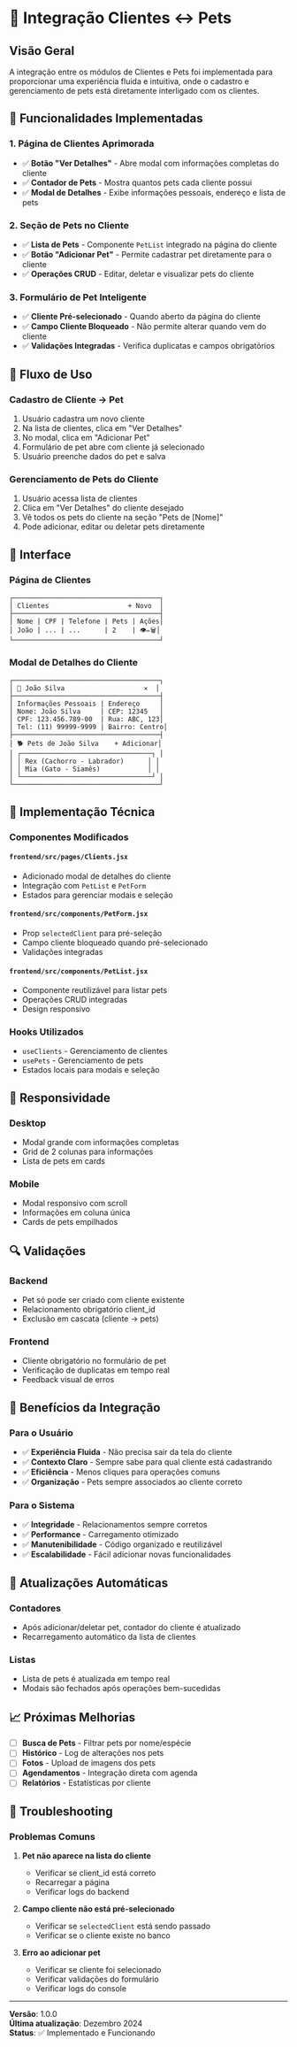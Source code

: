 # 🔗 Integração Clientes ↔ Pets

## Visão Geral

A integração entre os módulos de Clientes e Pets foi implementada para proporcionar uma experiência fluida e intuitiva, onde o cadastro e gerenciamento de pets está diretamente interligado com os clientes.

## 🎯 Funcionalidades Implementadas

### 1. **Página de Clientes Aprimorada**
- ✅ **Botão "Ver Detalhes"** - Abre modal com informações completas do cliente
- ✅ **Contador de Pets** - Mostra quantos pets cada cliente possui
- ✅ **Modal de Detalhes** - Exibe informações pessoais, endereço e lista de pets

### 2. **Seção de Pets no Cliente**
- ✅ **Lista de Pets** - Componente `PetList` integrado na página do cliente
- ✅ **Botão "Adicionar Pet"** - Permite cadastrar pet diretamente para o cliente
- ✅ **Operações CRUD** - Editar, deletar e visualizar pets do cliente

### 3. **Formulário de Pet Inteligente**
- ✅ **Cliente Pré-selecionado** - Quando aberto da página do cliente
- ✅ **Campo Cliente Bloqueado** - Não permite alterar quando vem do cliente
- ✅ **Validações Integradas** - Verifica duplicatas e campos obrigatórios

## 🔄 Fluxo de Uso

### **Cadastro de Cliente → Pet**
1. Usuário cadastra um novo cliente
2. Na lista de clientes, clica em "Ver Detalhes"
3. No modal, clica em "Adicionar Pet"
4. Formulário de pet abre com cliente já selecionado
5. Usuário preenche dados do pet e salva

### **Gerenciamento de Pets do Cliente**
1. Usuário acessa lista de clientes
2. Clica em "Ver Detalhes" do cliente desejado
3. Vê todos os pets do cliente na seção "Pets de [Nome]"
4. Pode adicionar, editar ou deletar pets diretamente

## 🎨 Interface

### **Página de Clientes**
```
┌─────────────────────────────────────┐
│ Clientes                    + Novo  │
├─────────────────────────────────────┤
│ Nome | CPF | Telefone | Pets | Ações│
│ João | ... | ...      | 2    | 👁️✏️🗑️│
└─────────────────────────────────────┘
```

### **Modal de Detalhes do Cliente**
```
┌─────────────────────────────────────┐
│ 👤 João Silva                    ✕  │
├─────────────────────────────────────┤
│ Informações Pessoais | Endereço     │
│ Nome: João Silva     | CEP: 12345   │
│ CPF: 123.456.789-00  | Rua: ABC, 123│
│ Tel: (11) 99999-9999 | Bairro: Centro│
├─────────────────────────────────────┤
│ 🐕 Pets de João Silva    + Adicionar│
│ ┌─────────────────────────────────┐ │
│ │ Rex (Cachorro - Labrador)      │ │
│ │ Mia (Gato - Siamês)            │ │
│ └─────────────────────────────────┘ │
└─────────────────────────────────────┘
```

## 🔧 Implementação Técnica

### **Componentes Modificados**

#### **`frontend/src/pages/Clients.jsx`**
- Adicionado modal de detalhes do cliente
- Integração com `PetList` e `PetForm`
- Estados para gerenciar modais e seleção

#### **`frontend/src/components/PetForm.jsx`**
- Prop `selectedClient` para pré-seleção
- Campo cliente bloqueado quando pré-selecionado
- Validações integradas

#### **`frontend/src/components/PetList.jsx`**
- Componente reutilizável para listar pets
- Operações CRUD integradas
- Design responsivo

### **Hooks Utilizados**
- `useClients` - Gerenciamento de clientes
- `usePets` - Gerenciamento de pets
- Estados locais para modais e seleção

## 📱 Responsividade

### **Desktop**
- Modal grande com informações completas
- Grid de 2 colunas para informações
- Lista de pets em cards

### **Mobile**
- Modal responsivo com scroll
- Informações em coluna única
- Cards de pets empilhados

## 🔍 Validações

### **Backend**
- Pet só pode ser criado com cliente existente
- Relacionamento obrigatório client_id
- Exclusão em cascata (cliente → pets)

### **Frontend**
- Cliente obrigatório no formulário de pet
- Verificação de duplicatas em tempo real
- Feedback visual de erros

## 🚀 Benefícios da Integração

### **Para o Usuário**
- ✅ **Experiência Fluida** - Não precisa sair da tela do cliente
- ✅ **Contexto Claro** - Sempre sabe para qual cliente está cadastrando
- ✅ **Eficiência** - Menos cliques para operações comuns
- ✅ **Organização** - Pets sempre associados ao cliente correto

### **Para o Sistema**
- ✅ **Integridade** - Relacionamentos sempre corretos
- ✅ **Performance** - Carregamento otimizado
- ✅ **Manutenibilidade** - Código organizado e reutilizável
- ✅ **Escalabilidade** - Fácil adicionar novas funcionalidades

## 🔄 Atualizações Automáticas

### **Contadores**
- Após adicionar/deletar pet, contador do cliente é atualizado
- Recarregamento automático da lista de clientes

### **Listas**
- Lista de pets é atualizada em tempo real
- Modais são fechados após operações bem-sucedidas

## 📈 Próximas Melhorias

- [ ] **Busca de Pets** - Filtrar pets por nome/espécie
- [ ] **Histórico** - Log de alterações nos pets
- [ ] **Fotos** - Upload de imagens dos pets
- [ ] **Agendamentos** - Integração direta com agenda
- [ ] **Relatórios** - Estatísticas por cliente

## 🐛 Troubleshooting

### **Problemas Comuns**

1. **Pet não aparece na lista do cliente**
   - Verificar se client_id está correto
   - Recarregar a página
   - Verificar logs do backend

2. **Campo cliente não está pré-selecionado**
   - Verificar se `selectedClient` está sendo passado
   - Verificar se o cliente existe no banco

3. **Erro ao adicionar pet**
   - Verificar se cliente foi selecionado
   - Verificar validações do formulário
   - Verificar logs do console

---

**Versão**: 1.0.0  
**Última atualização**: Dezembro 2024  
**Status**: ✅ Implementado e Funcionando 